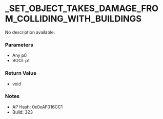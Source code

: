 # _SET_OBJECT_TAKES_DAMAGE_FROM_COLLIDING_WITH_BUILDINGS

No description available.

### Parameters
* Any p0
* BOOL p1

### Return Value
* void

### Notes
* AP Hash: 0x0xAF016CC1
* Build: 323

